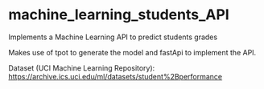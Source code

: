 # machine_learning_students_API

Implements a Machine Learning API to predict students grades

Makes use of tpot to generate the model and fastApi to implement the API.

Dataset (UCI Machine Learning Repository): https://archive.ics.uci.edu/ml/datasets/student%2Bperformance
